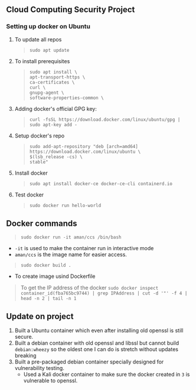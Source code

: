 ## Cloud Computing Security Project

### Setting up docker on Ubuntu
1. To update all repos
    > `sudo apt update`

2. To install prerequisites
    > `sudo apt install \`<br/>
    > `apt-transport-https \`<br/>
    > `ca-certificates \`<br/>
    > `curl \`<br/>
    > `gnupg-agent \`<br/>
    > `software-properties-common \`<br/>

3. Adding docker's official GPG key:
    > `curl -fsSL https://download.docker.com/linux/ubuntu/gpg | sudo apt-key add -`

4. Setup docker's repo
    >`sudo add-apt-repository "deb [arch=amd64] https://download.docker.com/linux/ubuntu \`<br/>
    `$(lsb_release -cs) \`<br/>
    `stable"`<br/>

5. Install docker
    > `sudo apt install docker-ce docker-ce-cli containerd.io`

6. Test docker
    > `sudo docker run hello-world`

## Docker commands
> `sudo docker run -it aman/ccs /bin/bash`
- `-it` is used to make the container run in interactive mode
- `aman/ccs` is the image name for easier access.

> `sudo docker build .`
- To create image usind Dockerfile

> To get the IP address of the docker
`sudo docker inspect container_id(fba765bc9744) | grep IPAddress | cut -d '"' -f 4 | head -n 2 | tail -n 1`



## Update on project
1. Built a Ubuntu container which even after installing old openssl is still secure.
2. Built a debian container with old openssl and libssl but cannot build `debian:wheezy` so the oldest one I can do is stretch without updates breaking
3. Built a pre-packaged debian container specially designed for vulnerability testing.
    - Used a Kali docker container to make sure the docker created in `3` is vulnerable to openssl.